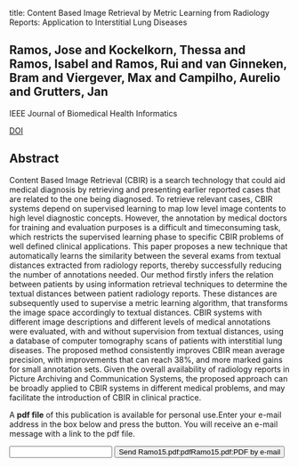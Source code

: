 title: Content Based Image Retrieval by Metric Learning from Radiology Reports: Application to Interstitial Lung Diseases

## Ramos, Jose and Kockelkorn, Thessa and Ramos, Isabel and Ramos, Rui and van Ginneken, Bram and Viergever, Max and Campilho, Aurelio and Grutters, Jan
IEEE Journal of Biomedical Health Informatics

<a href="https://doi.org/10.1109/JBHI.2014.2375491">DOI</a>

## Abstract
Content Based Image Retrieval (CBIR) is a search technology that could aid medical diagnosis by retrieving and presenting earlier reported cases that are related to the one being diagnosed. To retrieve relevant cases, CBIR systems depend on supervised learning to map low level image contents to high level diagnostic concepts. However, the annotation by medical doctors for training and evaluation purposes is a difficult and timeconsuming task, which restricts the supervised learning phase to specific CBIR problems of well defined clinical applications. This paper proposes a new technique that automatically learns the similarity between the several exams from textual distances extracted from radiology reports, thereby successfully reducing the number of annotations needed. Our method firstly infers the relation between patients by using information retrieval techniques to determine the textual distances between patient radiology reports. These distances are subsequently used to supervise a metric learning algorithm, that transforms the image space accordingly to textual distances. CBIR systems with different image descriptions and different levels of medical annotations were evaluated, with and without supervision from textual distances, using a database of computer tomography scans of patients with interstitial lung diseases. The proposed method consistently improves CBIR mean average precision, with improvements that can reach 38%, and more marked gains for small annotation sets. Given the overall availability of radiology reports in Picture Archiving and Communication Systems, the proposed approach can be broadly applied to CBIR systems in different medical problems, and may facilitate the introduction of CBIR in clinical practice.

A <b>pdf file</b> of this publication is available for personal use.Enter your e-mail address in the box below and press the button. You will receive an e-mail message with a link to the pdf file.
<form action="sender.php">  <input type="text" name="email">  <input type="submit" value="Send Ramo15.pdf:pdfRamo15.pdf:PDF by e-mail"></form>